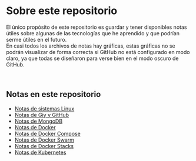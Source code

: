 # Sobre este repositorio

El único propósito de este repositorio es guardar y tener disponibles notas útiles sobre algunas de las tecnologías que he aprendido y que podrían serme útiles en el futuro.\
En casi todos los archivos de notas hay gráficas, estas gráficas no se podrán visualizar de forma correcta si GitHub no está configurado en modo claro, ya que todas se diseñaron para verse bien en el modo oscuro de GitHub.

<br>

## Notas en este repositorio

- [Notas de sistemas Linux](https://github.com/Joseesc24/mis_notas_de_desarrollo/blob/master/notas_de_sistemas_linux.md#sistemas-linux)
- [Notas de Giy y GitHub](https://github.com/Joseesc24/mis_notas_de_desarrollo/blob/master/notas_de_git_y_github.md#git-y-github)
- [Notas de MongoDB](https://github.com/Joseesc24/mis_notas_de_desarrollo/blob/master/notas_de_mongodb.md#mongodb)
- [Notas de Docker](https://github.com/Joseesc24/mis_notas_de_desarrollo/blob/master/notas_de_docker.md#docker)
- [Notas de Docker Compose](https://github.com/Joseesc24/mis_notas_de_desarrollo/blob/master/notas_de_docker_compose.md#docker-compose)
- [Notas de Docker Swarm](https://github.com/Joseesc24/mis_notas_de_desarrollo/blob/master/notas_de_docker_swarm.md#docker-swarm)
- [Notas de Docker Stacks](https://github.com/Joseesc24/mis_notas_de_desarrollo/blob/master/notas_de_docker_stacks.md#docker-stack)
- [Notas de Kubernetes](https://github.com/Joseesc24/mis_notas_de_desarrollo/blob/master/notas_de_kubernetes.md#kubernetes)

<br>
